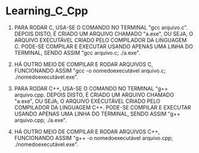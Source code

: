 # Learning_C_Cpp

1. PARA RODAR C, USA-SE O COMANDO NO TERMINAL "gcc arquivo.c". DEPOIS DISTO, É CRIADO UM ARQUIVO CHAMADO "a.exe", OU SEJA, O ARQUIVO EXECUTÁVEL CRIADO PELO COMPILADOR DA LINGUAGEM C. PODE-SE COMPILAR E EXECUTAR USANDO APENAS UMA LINHA DO TERMINAL, SENDO ASSIM "gcc arquivo.c; ./a.exe".
2. HÁ OUTRO MEIO DE COMPILAR E RODAR ARQUIVOS C, FUNCIONANDO ASSIM "gcc -o nomedoexecutável arquivo.c; ./nomedoexecutável.exe".

3. PARA RODAR C++, USA-SE O COMANDO NO TERMINAL "g++ arquivo.cpp. DEPOIS DISTO, É CRIADO UM ARQUIVO CHAMADO "a.exe", OU SEJA, O ARQUIVO EXECUTÁVEL CRIADO PELO COMPILADOR DA LINGUAGEM C++. PODE-SE COMPILAR E EXECUTAR USANDO APENAS UMA LINHA DO TERMINAL, SENDO ASSIM "g++ arquivo.cpp; ./a.exe".
4. HÁ OUTRO MEIO DE COMPILAR E RODAR ARQUIVOS C++, FUNCIONANDO ASSIM "g++ -o nomedoexecutável arquivo.cpp; ./nomedoexecutável.exe".

